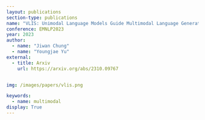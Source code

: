 ```yaml
---
layout: publications
section-type: publications
name: "VLIS: Unimodal Language Models Guide Multimodal Language Generation"
conference: EMNLP2023
year: 2023
author:
  - name: "Jiwan Chung"
  - name: "Youngjae Yu"
external:
  - title: Arxiv
    url: https://arxiv.org/abs/2310.09767


img: /images/papers/vlis.png

keywords:
  - name: multimodal
display: True
---
```

